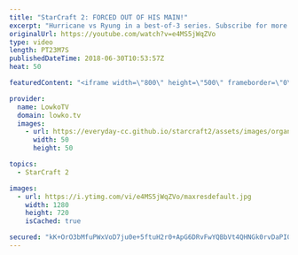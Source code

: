 ```yaml
---
title: "StarCraft 2: FORCED OUT OF HIS MAIN!"
excerpt: "Hurricane vs Ryung in a best-of-3 series. Subscribe for more videos: http://lowko.tv/youtube Solar vs INnoVation: https://goo.gl/gVzpyJ  A fun series of professional Protoss vs Terran. I don't cover either player in my casts as often as I should. They are both top-tier level players as shown in this"
originalUrl: https://youtube.com/watch?v=e4MS5jWqZVo
type: video
length: PT23M7S
publishedDateTime: 2018-06-30T10:53:57Z
heat: 50

featuredContent: "<iframe width=\"800\" height=\"500\" frameborder=\"0\" src=\"https://www.youtube.com/embed/e4MS5jWqZVo\" allow=\"accelerometer; autoplay; encrypted-media; gyroscope; picture-in-picture\" allowfullscreen></iframe>"

provider:
  name: LowkoTV
  domain: lowko.tv
  images:
    - url: https://everyday-cc.github.io/starcraft2/assets/images/organizations/lowko.tv-50x50.jpg
      width: 50
      height: 50

topics:
  - StarCraft 2

images:
  - url: https://i.ytimg.com/vi/e4MS5jWqZVo/maxresdefault.jpg
    width: 1280
    height: 720
    isCached: true

secured: "kK+OrO3bMfuPWxVoD7ju0e+5ftuH2r0+ApG6DRvFwYQBbVt4QHNGk0rvDaPI0Tg6hAtWcOinoS4HNdVrbnDG2ylNfPIuEZOJj9xo+8cs2+dXp7f1NMGI00tDsZ+7taEse5gaiWaiSnhoxyR2ZP+X152J2huWsi4yAysX0QHtaGHQ1kmNQI5FXl7rC8NbbqwepraSbKNMH7YunhOgJBxemCRmAPQWvSSDS/8jeXkPtCP1XCM7fV1ZJx3JHZZvDfHmIo4Gp6gU6pRfiKrTwuKGi8kiWZeoMHK6fo0ajp9lj4+Hzd+iL/bRkpsTjQGR0nDBlCM+ydaK7w1J2txcmB92WzGulJpk9D2PCq0uPWl07cTB9xDRoivyKNJ4RK/UyLUGcO7R8+moFRQESNoRv5J8avAAGDBTh6lvk1v4DlshjaU=;qT9VEQ1rN8pK1Ukk8mHrnw=="
---
```


